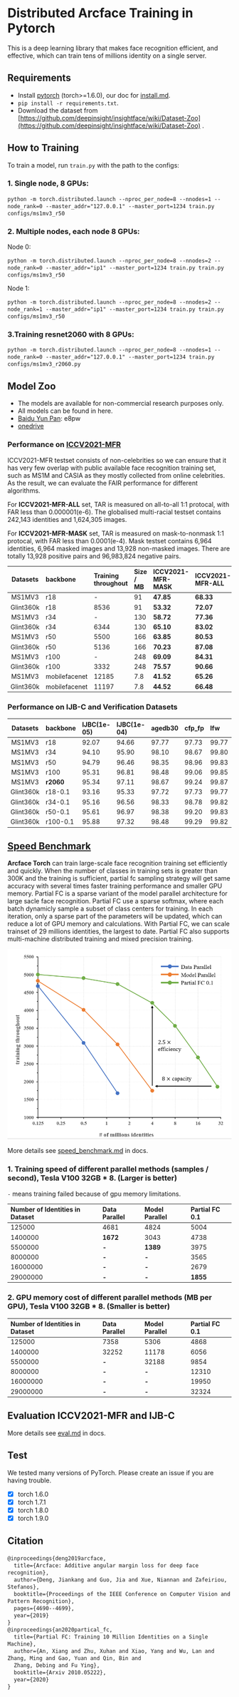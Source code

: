 # Distributed Arcface Training in Pytorch

This is a deep learning library that makes face recognition efficient, and effective, which can train tens of millions
identity on a single server.

## Requirements

- Install [pytorch](http://pytorch.org) (torch>=1.6.0), our doc for [install.md](docs/install.md).
- `pip install -r requirements.txt`.
- Download the dataset
  from [https://github.com/deepinsight/insightface/wiki/Dataset-Zoo](https://github.com/deepinsight/insightface/wiki/Dataset-Zoo)
  .

## How to Training

To train a model, run `train.py` with the path to the configs:

### 1. Single node, 8 GPUs:

```shell
python -m torch.distributed.launch --nproc_per_node=8 --nnodes=1 --node_rank=0 --master_addr="127.0.0.1" --master_port=1234 train.py configs/ms1mv3_r50
```

### 2. Multiple nodes, each node 8 GPUs:

Node 0:

```shell
python -m torch.distributed.launch --nproc_per_node=8 --nnodes=2 --node_rank=0 --master_addr="ip1" --master_port=1234 train.py train.py configs/ms1mv3_r50
```

Node 1:

```shell
python -m torch.distributed.launch --nproc_per_node=8 --nnodes=2 --node_rank=1 --master_addr="ip1" --master_port=1234 train.py train.py configs/ms1mv3_r50
```

### 3.Training resnet2060 with 8 GPUs:

```shell
python -m torch.distributed.launch --nproc_per_node=8 --nnodes=1 --node_rank=0 --master_addr="127.0.0.1" --master_port=1234 train.py configs/ms1mv3_r2060.py
```

## Model Zoo

- The models are available for non-commercial research purposes only.  
- All models can be found in here.  
- [Baidu Yun Pan](https://pan.baidu.com/s/1CL-l4zWqsI1oDuEEYVhj-g):   e8pw  
- [onedrive](https://1drv.ms/u/s!AswpsDO2toNKq0lWY69vN58GR6mw?e=p9Ov5d)

### Performance on [**ICCV2021-MFR**](http://iccv21-mfr.com/)

ICCV2021-MFR testset consists of non-celebrities so we can ensure that it has very few overlap with public available face 
recognition training set, such as MS1M and CASIA as they mostly collected from online celebrities. 
As the result, we can evaluate the FAIR performance for different algorithms.  

For **ICCV2021-MFR-ALL** set, TAR is measured on all-to-all 1:1 protocal, with FAR less than 0.000001(e-6). The 
globalised multi-racial testset contains 242,143 identities and 1,624,305 images. 

For **ICCV2021-MFR-MASK** set, TAR is measured on mask-to-nonmask 1:1 protocal, with FAR less than 0.0001(e-4). 
Mask testset contains 6,964 identities, 6,964 masked images and 13,928 non-masked images. 
There are totally 13,928 positive pairs and 96,983,824 negative pairs.

| Datasets | backbone  | Training throughout | Size / MB  | **ICCV2021-MFR-MASK** | **ICCV2021-MFR-ALL** |
| :---:    | :---      | :---                | :---       |:---                   |:---                  |     
| MS1MV3    | r18  | -              | 91   | **47.85** | **68.33** |
| Glint360k | r18  | 8536           | 91   | **53.32** | **72.07** |
| MS1MV3    | r34  | -              | 130  | **58.72** | **77.36** |
| Glint360k | r34  | 6344           | 130  | **65.10** | **83.02** |
| MS1MV3    | r50  | 5500           | 166  | **63.85** | **80.53** |
| Glint360k | r50  | 5136           | 166  | **70.23** | **87.08** |
| MS1MV3    | r100 | -              | 248  | **69.09** | **84.31** |
| Glint360k | r100 | 3332           | 248  | **75.57** | **90.66** |
| MS1MV3    | mobilefacenet | 12185 | 7.8  | **41.52** | **65.26** |        
| Glint360k | mobilefacenet | 11197 | 7.8  | **44.52** | **66.48** |  

### Performance on IJB-C and Verification Datasets

|   Datasets | backbone      | IJBC(1e-05) | IJBC(1e-04) | agedb30 | cfp_fp | lfw  |  log    |
| :---:      |    :---       | :---          | :---  | :---  |:---   |:---    |:---     |  
| MS1MV3     | r18      | 92.07 | 94.66 | 97.77 | 97.73 | 99.77 |[log](https://raw.githubusercontent.com/anxiangsir/insightface_arcface_log/master/ms1mv3_arcface_r18_fp16/training.log)|         
| MS1MV3     | r34      | 94.10 | 95.90 | 98.10 | 98.67 | 99.80 |[log](https://raw.githubusercontent.com/anxiangsir/insightface_arcface_log/master/ms1mv3_arcface_r34_fp16/training.log)|        
| MS1MV3     | r50      | 94.79 | 96.46 | 98.35 | 98.96 | 99.83 |[log](https://raw.githubusercontent.com/anxiangsir/insightface_arcface_log/master/ms1mv3_arcface_r50_fp16/training.log)|         
| MS1MV3     | r100     | 95.31 | 96.81 | 98.48 | 99.06 | 99.85 |[log](https://raw.githubusercontent.com/anxiangsir/insightface_arcface_log/master/ms1mv3_arcface_r100_fp16/training.log)|        
| MS1MV3     | **r2060**| 95.34 | 97.11 | 98.67 | 99.24 | 99.87 |[log](https://raw.githubusercontent.com/anxiangsir/insightface_arcface_log/master/ms1mv3_arcface_r2060_fp16/training.log)|
| Glint360k  |r18-0.1   | 93.16 | 95.33 | 97.72 | 97.73 | 99.77 |[log](https://raw.githubusercontent.com/anxiangsir/insightface_arcface_log/master/glint360k_cosface_r18_fp16_0.1/training.log)| 
| Glint360k  |r34-0.1   | 95.16 | 96.56 | 98.33 | 98.78 | 99.82 |[log](https://raw.githubusercontent.com/anxiangsir/insightface_arcface_log/master/glint360k_cosface_r34_fp16_0.1/training.log)| 
| Glint360k  |r50-0.1   | 95.61 | 96.97 | 98.38 | 99.20 | 99.83 |[log](https://raw.githubusercontent.com/anxiangsir/insightface_arcface_log/master/glint360k_cosface_r50_fp16_0.1/training.log)| 
| Glint360k  |r100-0.1  | 95.88 | 97.32 | 98.48 | 99.29 | 99.82 |[log](https://raw.githubusercontent.com/anxiangsir/insightface_arcface_log/master/glint360k_cosface_r100_fp16_0.1/training.log)|

[comment]: <> (More details see [model.md]&#40;docs/modelzoo.md&#41; in docs.)


## [Speed Benchmark](docs/speed_benchmark.md)

**Arcface Torch** can train large-scale face recognition training set efficiently and quickly. When the number of
classes in training sets is greater than 300K and the training is sufficient, partial fc sampling strategy will get same
accuracy with several times faster training performance and smaller GPU memory. 
Partial FC is a sparse variant of the model parallel architecture for large sacle  face recognition. Partial FC use a 
sparse softmax, where each batch dynamicly sample a subset of class centers for training. In each iteration, only a 
sparse part of the parameters will be updated, which can reduce a lot of GPU memory and calculations. With Partial FC, 
we can scale trainset of 29 millions identities, the largest to date. Partial FC also supports multi-machine distributed 
training and mixed precision training.

![Image text](https://github.com/anxiangsir/insightface_arcface_log/blob/master/partial_fc_v2.png)

More details see 
[speed_benchmark.md](docs/speed_benchmark.md) in docs.

### 1. Training speed of different parallel methods (samples / second), Tesla V100 32GB * 8. (Larger is better)

`-` means training failed because of gpu memory limitations.

| Number of Identities in Dataset | Data Parallel | Model Parallel | Partial FC 0.1 |
| :---    | :--- | :--- | :--- |
|125000   | 4681         | 4824          | 5004     |
|1400000  | **1672**     | 3043          | 4738     |
|5500000  | **-**        | **1389**      | 3975     |
|8000000  | **-**        | **-**         | 3565     |
|16000000 | **-**        | **-**         | 2679     |
|29000000 | **-**        | **-**         | **1855** |

### 2. GPU memory cost of different parallel methods (MB per GPU), Tesla V100 32GB * 8. (Smaller is better)

| Number of Identities in Dataset | Data Parallel | Model Parallel | Partial FC 0.1 |
| :---    | :---      | :---      | :---  |
|125000   | 7358      | 5306      | 4868  |
|1400000  | 32252     | 11178     | 6056  |
|5500000  | **-**     | 32188     | 9854  |
|8000000  | **-**     | **-**     | 12310 |
|16000000 | **-**     | **-**     | 19950 |
|29000000 | **-**     | **-**     | 32324 |

## Evaluation ICCV2021-MFR and IJB-C

More details see [eval.md](docs/eval.md) in docs.

## Test

We tested many versions of PyTorch. Please create an issue if you are having trouble.  

- [x] torch 1.6.0
- [x] torch 1.7.1
- [x] torch 1.8.0
- [x] torch 1.9.0

## Citation

```
@inproceedings{deng2019arcface,
  title={Arcface: Additive angular margin loss for deep face recognition},
  author={Deng, Jiankang and Guo, Jia and Xue, Niannan and Zafeiriou, Stefanos},
  booktitle={Proceedings of the IEEE Conference on Computer Vision and Pattern Recognition},
  pages={4690--4699},
  year={2019}
}
@inproceedings{an2020partical_fc,
  title={Partial FC: Training 10 Million Identities on a Single Machine},
  author={An, Xiang and Zhu, Xuhan and Xiao, Yang and Wu, Lan and Zhang, Ming and Gao, Yuan and Qin, Bin and
  Zhang, Debing and Fu Ying},
  booktitle={Arxiv 2010.05222},
  year={2020}
}
```
